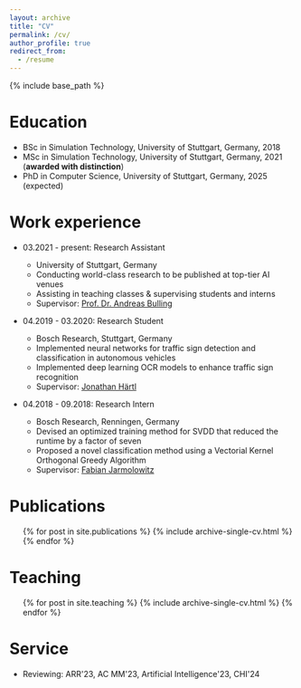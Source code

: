 ```yaml
---
layout: archive
title: "CV"
permalink: /cv/
author_profile: true
redirect_from:
  - /resume
---
```


{% include base_path %}

Education
======
* BSc in Simulation Technology, University of Stuttgart, Germany, 2018
* MSc in Simulation Technology, University of Stuttgart, Germany, 2021 (**awarded with distinction**)
* PhD in Computer Science, University of Stuttgart, Germany, 2025 (expected)

Work experience
======
* 03.2021 - present: Research Assistant
  * University of Stuttgart, Germany
  * Conducting world-class research to be published at top-tier AI venues
  * Assisting in teaching classes & supervising students and interns
  * Supervisor: [Prof. Dr. Andreas Bulling](https://www.perceptualui.org/people/bulling/)

* 04.2019 - 03.2020: Research Student
  * Bosch Research, Stuttgart, Germany
  * Implemented neural networks for traffic sign detection and classification in autonomous vehicles
  * Implemented deep learning OCR models to enhance traffic sign recognition
  * Supervisor: [Jonathan Härtl](https://www.linkedin.com/in/jonathan-h%C3%A4rtl-37bba2150/?originalSubdomain=de)
 
* 04.2018 - 09.2018: Research Intern
  * Bosch Research, Renningen, Germany
  * Devised an optimized training method for SVDD that reduced the runtime by a factor of seven
  * Proposed a novel classification method using a Vectorial Kernel Orthogonal Greedy Algorithm
  * Supervisor: [Fabian Jarmolowitz](https://www.linkedin.com/in/fabian-jarmolowitz-150907202/)


Publications
======
  <ul>{% for post in site.publications %}
    {% include archive-single-cv.html %}
  {% endfor %}</ul>
  
  
Teaching
======
  <ul>{% for post in site.teaching %}
    {% include archive-single-cv.html %}
  {% endfor %}</ul>
  
Service
======
* Reviewing: ARR'23, AC MM'23, Artificial Intelligence'23, CHI'24
